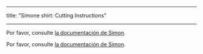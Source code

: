- - -
title: "Simone shirt: Cutting Instructions"
- - -

<Note>

Por favor, consulte [la documentación de Simon](/docs/patterns/simon/).

Por favor, consulte [la documentación de Simon](/docs/patterns/simon/).

</Note>
